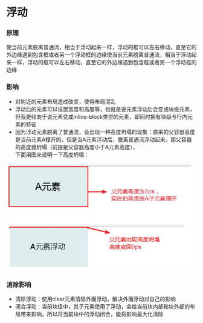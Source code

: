 # 浮动

### 原理
使当前元素脱离普通流，相当于浮动起来一样，浮动的框可以左右移动，直至它的外边缘遇到包含框或者另一个浮动框的边缘使当前元素脱离普通流，相当于浮动起来一样，浮动的框可以左右移动，直至它的外边缘遇到包含框或者另一个浮动框的边缘

### 影响
- 对附近的元素布局造成改变，使得布局混乱
- 浮动后的元素可以设置宽度和高度等，也就是说元素浮动后会变成块级元素，但我更倾向于说元素变成inline-block类型的元素，即同时拥有块级与行内元素的特征
- 因为浮动元素脱离了普通流，会出现一种高度坍塌的现象：原来的父容器高度是当前元素A撑开的，但是当A元素浮动后，脱离普通流浮动起来，那父容器的高度就坍塌（前提是父容器高度小于A元素高度），<br>
下面用图来说明一下高度坍塌：

![元素浮动影响](../img/元素浮动01.jpg)

### 消除影响
- 清除浮动：使用clear元素清除外面浮动，解决外面浮动对自己的影响
- 闭合浮动：当前块级中，其子元素使用了浮动，会给当前块内部和块外部的布局带来影响，所以将当前块中的浮动闭合，能将影响最大化清除